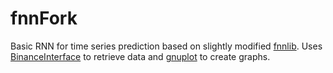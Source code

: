 # fnnFork
Basic RNN for time series prediction based on slightly modified [fnnlib](https://sourceforge.net/projects/fnnlib/).
Uses [BinanceInterface](https://github.com/rafdp/BinanceInterface) to retrieve data 
and [gnuplot](http://www.gnuplot.info) to create graphs.
